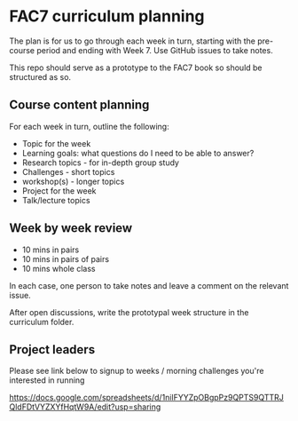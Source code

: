 # FAC7 curriculum planning

The plan is for us to go through each week in turn, starting with the pre-course period and ending with Week 7. Use GitHub issues to take notes.

This repo should serve as a prototype to the FAC7 book so should be structured as so.

## Course content planning
For each week in turn, outline the following:
+ Topic for the week
+ Learning goals: what questions do I need to be able to answer?
+ Research topics - for in-depth group study
+ Challenges - short topics
+ workshop(s) - longer topics
+ Project for the week
+ Talk/lecture topics

## Week by week review
+ 10 mins in pairs
+ 10 mins in pairs of pairs
+ 10 mins whole class

In each case, one person to take notes and leave a comment on the relevant issue.

After open discussions, write the prototypal week structure in the curriculum folder.

## Project leaders

Please see link below to signup to weeks / morning challenges you're interested in running

https://docs.google.com/spreadsheets/d/1nilFYYZpOBgpPz9QPTS9QTTRJQldFDtVYZXYfHqtW9A/edit?usp=sharing
